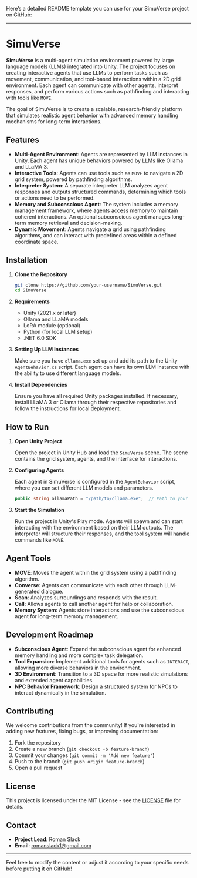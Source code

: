 Here’s a detailed README template you can use for your SimuVerse project on GitHub:

---

# SimuVerse

**SimuVerse** is a multi-agent simulation environment powered by large language models (LLMs) integrated into Unity. The project focuses on creating interactive agents that use LLMs to perform tasks such as movement, communication, and tool-based interactions within a 2D grid environment. Each agent can communicate with other agents, interpret responses, and perform various actions such as pathfinding and interacting with tools like `MOVE`. 

The goal of SimuVerse is to create a scalable, research-friendly platform that simulates realistic agent behavior with advanced memory handling mechanisms for long-term interactions.

## Features

- **Multi-Agent Environment**: Agents are represented by LLM instances in Unity. Each agent has unique behaviors powered by LLMs like Ollama and LLaMA 3.
- **Interactive Tools**: Agents can use tools such as `MOVE` to navigate a 2D grid system, powered by pathfinding algorithms.
- **Interpreter System**: A separate interpreter LLM analyzes agent responses and outputs structured commands, determining which tools or actions need to be performed.
- **Memory and Subconscious Agent**: The system includes a memory management framework, where agents access memory to maintain coherent interactions. An optional subconscious agent manages long-term memory retrieval and decision-making.
- **Dynamic Movement**: Agents navigate a grid using pathfinding algorithms, and can interact with predefined areas within a defined coordinate space.
  
## Installation

1. **Clone the Repository**

   ```bash
   git clone https://github.com/your-username/SimuVerse.git
   cd SimuVerse
   ```

2. **Requirements**

   - Unity (2021.x or later)
   - Ollama and LLaMA models
   - LoRA module (optional)
   - Python (for local LLM setup)
   - .NET 6.0 SDK

3. **Setting Up LLM Instances**

   Make sure you have `ollama.exe` set up and add its path to the Unity `AgentBehavior.cs` script. Each agent can have its own LLM instance with the ability to use different language models.

4. **Install Dependencies**

   Ensure you have all required Unity packages installed. If necessary, install LLaMA 3 or Ollama through their respective repositories and follow the instructions for local deployment.

## How to Run

1. **Open Unity Project**

   Open the project in Unity Hub and load the `SimuVerse` scene. The scene contains the grid system, agents, and the interface for interactions.

2. **Configuring Agents**

   Each agent in SimuVerse is configured in the `AgentBehavior` script, where you can set different LLM models and parameters.

   ```csharp
   public string ollamaPath = "/path/to/ollama.exe";  // Path to your Ollama model
   ```

3. **Start the Simulation**

   Run the project in Unity's Play mode. Agents will spawn and can start interacting with the environment based on their LLM outputs. The interpreter will structure their responses, and the tool system will handle commands like `MOVE`.

## Agent Tools

- **MOVE**: Moves the agent within the grid system using a pathfinding algorithm.
- **Converse**: Agents can communicate with each other through LLM-generated dialogue.
- **Scan**: Analyzes surroundings and responds with the result.
- **Call**: Allows agents to call another agent for help or collaboration.
- **Memory System**: Agents store interactions and use the subconscious agent for long-term memory management.

## Development Roadmap

- **Subconscious Agent**: Expand the subconscious agent for enhanced memory handling and more complex task delegation.
- **Tool Expansion**: Implement additional tools for agents such as `INTERACT`, allowing more diverse behaviors in the environment.
- **3D Environment**: Transition to a 3D space for more realistic simulations and extended agent capabilities.
- **NPC Behavior Framework**: Design a structured system for NPCs to interact dynamically in the simulation.

## Contributing

We welcome contributions from the community! If you're interested in adding new features, fixing bugs, or improving documentation:

1. Fork the repository
2. Create a new branch (`git checkout -b feature-branch`)
3. Commit your changes (`git commit -m 'Add new feature'`)
4. Push to the branch (`git push origin feature-branch`)
5. Open a pull request

## License

This project is licensed under the MIT License - see the [LICENSE](LICENSE) file for details.

## Contact

- **Project Lead**: Roman Slack
- **Email**: romanslack1@gmail.com

---

Feel free to modify the content or adjust it according to your specific needs before putting it on GitHub!
